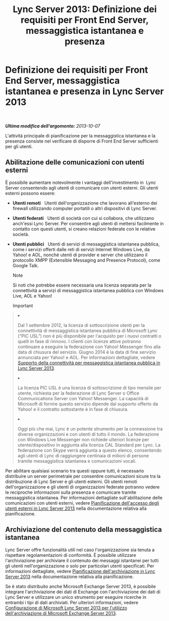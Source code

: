 ﻿---
title: 'Lync Server 2013: Definizione dei requisiti per Front End Server, messaggistica istantanea e presenza'
TOCTitle: Definizione dei requisiti per Front End Server, messaggistica istantanea e presenza
ms:assetid: c21198bc-520c-4d17-8b84-7ff1475b9b0a
ms:mtpsurl: https://technet.microsoft.com/it-it/library/Gg412956(v=OCS.15)
ms:contentKeyID: 49301862
ms.date: 08/24/2015
mtps_version: v=OCS.15
ms.translationtype: HT
---

# Definizione dei requisiti per Front End Server, messaggistica istantanea e presenza in Lync Server 2013

 

_**Ultima modifica dell'argomento:** 2013-10-07_

L'attività principale di pianificazione per la messaggistica istantanea e la presenza consiste nel verificare di disporre di Front End Server sufficienti per gli utenti.

## Abilitazione delle comunicazioni con utenti esterni

È possibile aumentare notevolmente i vantaggi dell'investimento in  Lync Server consentendo agli utenti di comunicare con utenti esterni. Gli utenti esterni possono essere:

  - **Utenti remoti**   Utenti dell'organizzazione che lavorano all'esterno dei firewall utilizzando computer portatili o altri dispositivi di Lync Server.

  - **Utenti federati**   Utenti di società con cui si collabora, che utilizzano anch'essi Lync Server. Per consentire agli utenti di mettersi facilmente in contatto con questi utenti, si creano relazioni federate con le relative società.

  - **Utenti pubblici**   Utenti di servizi di messaggistica istantanea pubblica, come i servizi offerti dalle reti di servizi Internet Windows Live, da Yahoo\! e AOL, nonché utenti di provider e server che utilizzano il protocollo XMPP (Extensible Messaging and Presence Protocol), come Google Talk.
    

    > [!NOTE]
    > Si noti che potrebbe essere necessaria una licenza separata per la connettività a servizi di messaggistica istantanea pubblica con Windows Live, AOL e Yahoo!

    
    > [!IMPORTANT]  
    > <ul>    
> <li><p>Dal 1 settembre 2012, la licenza di sottoscrizione utenti per la connettività di messaggistica istantanea pubblica di Microsoft Lync (“PIC USL”) non è più disponibile per l'acquisto per i nuovi contratti o quelli in fase di rinnovo. I clienti con licenze attive potranno continuare a eseguire la federazione con Yahoo! Messenger fino alla data di chiusura del servizio. Giugno 2014 è la data di fine servizio annunciata per Yahoo! e AOL. Per informazioni dettagliate, vedere <a href="lync-server-2013-support-for-public-instant-messenger-connectivity.md">Supporto della connettività per messaggistica istantanea pubblica in Lync Server 2013</a>.</p></li>    
> 
> <li><p>La licenza PIC USL è una licenza di sottoscrizione di tipo mensile per utente, richiesta per la federazione di Lync Server o Office Communications Server con Yahoo! Messenger. La capacità di Microsoft di fornire questo servizio dipende dal supporto offerto da Yahoo! e il contratto sottostante è in fase di chiusura.</p></li>    
> 
> 
> <li><p>Oggi più che mai, Lync è un potente strumento per la connessione tra diverse organizzazioni e con utenti di tutto il mondo. La federazione con Windows Live Messenger non richiede ulteriori licenze per utente/dispositivo in aggiunta alla licenza CAL Standard per Lync. La federazione con Skype verrà aggiunta a questo elenco, consentendo agli utenti di Lync di raggiungere centinaia di milioni di persone tramite messaggistica istantanea e comunicazioni vocali.</p></li>    </ul>


Per abilitare qualsiasi scenario tra questi oppure tutti, è necessario distribuire un server perimetrale per consentire comunicazioni sicure tra la distribuzione di Lync Server e gli utenti esterni. Gli utenti remoti dell'organizzazione e gli utenti di organizzazioni federate potranno vedere le reciproche informazioni sulla presenza e comunicare tramite messaggistica istantanea. Per informazioni dettagliate sull'abilitazione delle comunicazioni con utenti esterni, vedere [Pianificazione dell'accesso degli utenti esterni in Lync Server 2013](lync-server-2013-planning-for-external-user-access.md) nella documentazione relativa alla pianificazione.

## Archiviazione del contenuto della messaggistica istantanea

Lync Server offre funzionalità utili nel caso l'organizzazione sia tenuta a rispettare regolamentazioni di conformità. È possibile utilizzare l'archiviazione per archiviare il contenuto dei messaggi istantanei per tutti gli utenti nell'organizzazione o solo per particolari utenti specificati. Per informazioni dettagliate, vedere [Pianificazione dell'archiviazione in Lync Server 2013](lync-server-2013-planning-for-archiving.md) nella documentazione relativa alla pianificazione.

Se è stato distribuito anche Microsoft Exchange Server 2013, è possibile integrare l'archiviazione dei dati di Exchange con l'archiviazione dei dati di Lync Server e utilizzare un unico strumento per eseguire ricerche in entrambi i tipi di dati archiviati. Per ulteriori informazioni, vedere [Configurazione di Microsoft Lync Server 2013 per l'utilizzo dell'archiviazione di Microsoft Exchange Server 2013](configuring-lync-server-2013-to-use-microsoft-exchange-server-2013-archiving.md).


